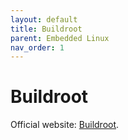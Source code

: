 ```yaml
---
layout: default
title: Buildroot
parent: Embedded Linux
nav_order: 1
---
```


# Buildroot

Official website: [Buildroot](https://buildroot.org/).
